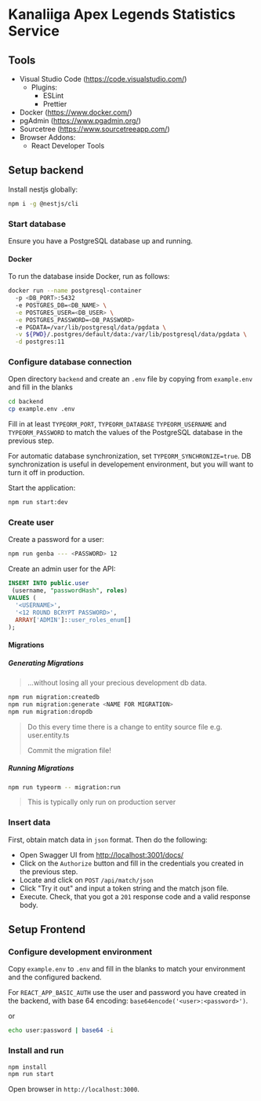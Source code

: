 # Kanaliiga Apex Legends Statistics Service

## Tools

- Visual Studio Code (<https://code.visualstudio.com/>)
  - Plugins:
    - ESLint
    - Prettier
- Docker (<https://www.docker.com/>)
- pgAdmin (<https://www.pgadmin.org/>)
- Sourcetree (<https://www.sourcetreeapp.com/>)
- Browser Addons:
  - React Developer Tools

## Setup backend

Install nestjs globally:

```bash
npm i -g @nestjs/cli
```

### Start database

Ensure you have a PostgreSQL database up and running.

#### Docker

To run the database inside Docker, run as follows:

```bash
docker run --name postgresql-container
  -p <DB_PORT>:5432
  -e POSTGRES_DB=<DB_NAME> \
  -e POSTGRES_USER=<DB_USER> \
  -e POSTGRES_PASSWORD=<DB_PASSWORD>
  -e PGDATA=/var/lib/postgresql/data/pgdata \
  -v ${PWD}/.postgres/default/data:/var/lib/postgresql/data/pgdata \
  -d postgres:11
```

### Configure database connection

Open directory `backend` and create an `.env` file by copying from
`example.env` and fill in the blanks

```bash
cd backend
cp example.env .env
```

Fill in at least `TYPEORM_PORT`, `TYPEORM_DATABASE` `TYPEORM_USERNAME` and `TYPEORM_PASSWORD`
to match the values of the PostgreSQL database in the previous step.

For automatic database synchronization, set `TYPEORM_SYNCHRONIZE=true`. DB synchronization is useful in developement environment, but you will want to turn it off in production.

Start the application:

```bash
npm run start:dev
```

### Create user

Create a password for a user:

```bash
npm run genba --- <PASSWORD> 12
```

Create an admin user for the API:

```sql
INSERT INTO public.user
 (username, "passwordHash", roles)
VALUES (
  '<USERNAME>',
  '<12 ROUND BCRYPT PASSWORD>',
  ARRAY['ADMIN']::user_roles_enum[]
);
```

#### Migrations

##### Generating Migrations

> ...without losing all your precious development db data.

```bash
npm run migration:createdb
npm run migration:generate <NAME FOR MIGRATION>
npm run migration:dropdb
```

> Do this every time there is a change to entity source file
> e.g. user.entity.ts
>
> Commit the migration file!

##### Running Migrations

```bash
npm run typeorm -- migration:run
```

> This is typically only run on production server

### Insert data

First, obtain match data in `json` format. Then do the following:

- Open Swagger UI from <http://localhost:3001/docs/>
- Click on the `Authorize` button and fill in the credentials you
  created in the previous step.
- Locate and click on `POST` `/api/match/json`
- Click "Try it out" and input a token string and the match json file.
- Execute. Check, that you got a `201` response code and a valid response body.

## Setup Frontend

### Configure development environment

Copy `example.env` to `.env` and fill in the blanks to match
your environment and the configured backend.

For `REACT_APP_BASIC_AUTH` use the user and password you have
created in the backend, with base 64 encoding: `base64encode('<user>:<password>')`.

or

```bash
echo user:password | base64 -i
```

### Install and run

```bash
npm install
npm run start
```

Open browser in `http://localhost:3000`.
